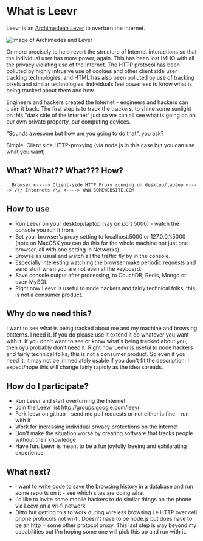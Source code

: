# What is Leevr

Leevr is an [Archimedean Lever](http://www.goodreads.com/quotes/show/16830 "Give me a place to stand, and a lever long enough, and I will move the world")  to overturn the Internet.  

![Image of Archimedes and Lever](http://download.cartoonstock.com/98144111501856/shr1225h.jpg  "Licensed from http://www.cartoonstock.com")

Or more precisely to help revert the structure of Internet interactions so that the individual user has more power, again.  This has been lost IMHO with all the privacy violating use of the Internet. The HTTP protocol has been polluted by highly intrusive use of cookies and other client side user tracking technologies, and HTML has also been polluted by use of tracking pixels and similar technologies.  Individuals feel powerless to know what is being tracked about them and how.

Engineers and hackers created the Internet - engineers and hackers can claim it back.
The first step is to track the trackers, to shine some sunlight on this "dark side of the Internet" just so we can all see what is going on on our own private property, our computing devices.

"Sounds awesome but how are you going to do that", you ask? 

Simple. Client side HTTP-proxying (via node.js in this case but you can use what you want) 

## What? What?? What??? How?  

      Browser <----> Client-side HTTP Proxy running on desktop/laptop <----> /\/ Internets /\/ <----> WWW.SOMEWEBSITE.COM

## How to use

* Run Leevr on your desktop/laptop (say on port 5000) - watch the console you run it from 
* Set your browser's proxy setting to localhost:5000 or 127.0.0.1:5000 (note on MacOSX you can do this for the whole machine not just one browser, all with one setting in Networks)
* Browse as usual and watch all the traffic fly by in the console.
* Especially interesting watching the browser make periodic requests and send stuff when you are not even at the keyboard.
* Save console output after processing, to CouchDB, Redis, Mongo or even MySQL
* Right now Leevr is useful to node hackers and fairly technical folks, this is not a consumer product.

## Why do we need this?

I want to see what is being tracked about me and my machine and browsing patterns.  I need it.  If you do please use it extend it do whatever you want with it. If you don't want to see or know what's being tracked about you, then oyu probably don't need it.
Right now Leevr is useful to node hackers and fairly technical folks, this is not a consumer product.  So even if you need it, it may not be immediately usable if you don't fit the description.  I expect/hope this will change fairly rapidly as the idea spreads.

## How do I participate?

* Run Leevr and start overturning the Internet
* Join the Leevr list http://groups.google.com/leevr
* Fork leevr on github - send me pull requests or not either is fine - run with it
* Work for increasing individual privacy protections on the Internet
* Don't make the situation worse by creating software that tracks people without their knowledge 
* Have fun.  Leevr is meant to be a fun joyfully freeing and exhilarating experience.

## What next?

* I want to write code to save the browsing history in a database and run some reports on it - see which sites are doing what
* I'd like to invite some mobile hackers to do similar things on the phone via Leevr on a wi-fi network
* Ditto but getting this to work during wireless browsing i.e HTTP over cell phone protocols not wi-fi. Doesn't have to be node.js but does have to be an http + some other protocol proxy. This last step is way beyond my capabilities but I'm hoping some one will pick this up and run with it.

